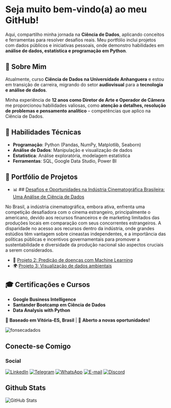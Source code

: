 
# Seja muito bem-vindo(a) ao meu GitHub!  

Aqui, compartilho minha jornada na **Ciência de Dados**, aplicando conceitos e ferramentas para resolver desafios reais. Meu portfólio inclui projetos com dados públicos e iniciativas pessoais, onde demonstro habilidades em **análise de dados, estatística e programação em Python**.  

## 📌 Sobre Mim  
Atualmente, curso **Ciência de Dados na Universidade Anhanguera** e estou em transição de carreira, migrando do setor **audiovisual** para a **tecnologia e análise de dados**.  

Minha experiência de **12 anos como Diretor de Arte e Operador de Câmera** me proporcionou habilidades valiosas, como **atenção a detalhes, resolução de problemas e pensamento analítico** – competências que aplico na Ciência de Dados.  

## 🎯 Habilidades Técnicas  
- **Programação**: Python (Pandas, NumPy, Matplotlib, Seaborn)  
- **Análise de Dados**: Manipulação e visualização de dados  
- **Estatística**: Análise exploratória, modelagem estatística  
- **Ferramentas**: SQL, Google Data Studio, Power BI  

## 📂 Portfólio de Projetos  
- 📊 ## [Desafios e Oportunidades na Indústria Cinematográfica Brasileira: Uma Análise de Ciência de Dados](https://github.com/fonsecadados/AgenciaNacionalDoCinema_ANCINE.git)

No Brasil, a indústria cinematográfica, embora ativa, enfrenta uma competição desafiadora com o cinema estrangeiro, principalmente o americano, devido aos recursos financeiros e de marketing limitados das produções locais em comparação com seus concorrentes estrangeiros. A disparidade no acesso aos recursos dentro da indústria, onde grandes estúdios têm vantagem sobre cineastas independentes, e a importância das políticas públicas e incentivos governamentais para promover a sustentabilidade e diversidade da produção nacional são aspectos cruciais a serem considerados.

- 🏥 [Projeto 2: Predição de doenças com Machine Learning](#)  
- 🌍 [Projeto 3: Visualização de dados ambientais](#)  

## 🎓 Certificações e Cursos  
- **Google Business Intelligence**  
- **Santander Bootcamp em Ciência de Dados**  
- **Data Analysis with Python**  

📍 **Baseado em Vitória-ES, Brasil** | 🚀 **Aberto a novas oportunidades!**  

<p align="left"> <img src="https://komarev.com/ghpvc/?username=fonsecadevbr&label=Profile%20views&color=0e75b6&style=flat" alt="fonsecadados" /> </p>

## Conecte-se Comigo
### Social
[![LinkedIn](https://img.shields.io/badge/LinkedIn-1e327d?style=for-the-badge&logo=linkedin&logoColor=0E76A8)](https://www.linkedin.com/in/syafonseca/)  [![Telegram](https://img.shields.io/badge/Telegram-e8e3e3?style=for-the-badge&logo=telegram&logoColor=f)](https://t.me/syafonseca) [![WhatsApp](https://img.shields.io/badge/WhatsApp-25D366?style=for-the-badge&logo=whatsapp&logoColor=white)](https://wa.me/5527995239355) [![E-mail](https://img.shields.io/badge/-Email-b14343?style=for-the-badge&logo=microsoft-outlook&logoColor=0e0e0f)](mailto:syafonseca@gmail.com) [![Discord](https://img.shields.io/badge/Discord-e8e3e3?style=for-the-badge&logo=discord)](https://https://discord.com/channels/@sya.fonseca/)

<!-- Seu comentário aqui  ### Linguagens de Programação
![PYTHON](https://img.shields.io/badge/Python-14354C?style=for-the-badge&logo=python&logoColor=white) ![CSHARP](https://img.shields.io/badge/C%23-239120?style=for-the-badge&logo=c-sharp&logoColor=white) ![MARKDOWN](https://img.shields.io/badge/Markdown-000000?style=for-the-badge&logo=markdown&logoColor=white)  

### Banco de Dados
![MySQL](https://img.shields.io/badge/MySQL-00000F?style=for-the-badge&logo=mysql&logoColor=white) ![PostgreSQL](https://img.shields.io/badge/PostgreSQL-316192?style=for-the-badge&logo=postgresql&logoColor=white) ![MONGODB](https://img.shields.io/badge/MongoDB-4EA94B?style=for-the-badge&logo=mongodb&logoColor=white) ![SQLite](https://img.shields.io/badge/SQLite-07405E?style=for-the-badge&logo=sqlite&logoColor=white) ![AWS](https://img.shields.io/badge/Amazon_AWS-232F3E?style=for-the-badge&logo=amazon-aws&logoColor=white)
-->

<!--
## [Segurança Pública: Um olhar sobre roubos e furtos no Espírito Santo e na Grande Vitória](https://github.com/fonsecadados/Dados_SESP)

Nos últimos anos, a segurança pública vem fazendo parte da pauta nas discussões, sejam elas em casa, no convívio social ou em esferas administrativas, e cada dia a sensação de insegurança aumenta e esse tema se faz ainda mais presente e importante. É nesse contexto que desenvolvemos esse projeto de pesquisa exploratória que visa conhecer e entender melhor o perfil de ocorrências de roubos e furtos no Espírito Santo e principalmente Grande Vitória. Nesse conjunto de dados temos acesso a informações valiosas como: data da ocorrência, hora e endereço completo. Com esse volume de informações poderemos vislumbrar melhor a dimensão desse tipo de crime em nosso estado.

**Ferramentas Utilizadas:**

* Python, Pandas, Numpy
* Matplotlib, Seaborn
* Linear Regression, Lasso Linear Regression, Ridge Linear Regression, Random Forest, XGBoost
* Estatísca descritiva e inferencial
* Git e Github
  
___

## [Tendências mensais nos preços dos combustíveis no ES com base nos dados da ANP](https://github.com/fonsecadados/ANP-Historico-Pre-os-Combustiveis-GLP)

Nos últimos anos, a segurança pública vem fazendo parte da pauta nas discussões, sejam elas em casa, no convívio social ou em esferas administrativas, e cada dia a sensação de insegurança aumenta e esse tema se faz ainda mais presente e importante. É nesse contexto que desenvolvemos esse projeto de pesquisa exploratória que visa conhecer e entender melhor o perfil de ocorrências de roubos e furtos no Espírito Santo e principalmente Grande Vitória. Nesse conjunto de dados temos acesso a informações valiosas como: data da ocorrência, hora e endereço completo. Com esse volume de informações poderemos vislumbrar melhor a dimensão desse tipo de crime em nosso estado.
___
-->

<!-- ## []()
### Terminal
![GIT](https://img.shields.io/badge/GIT-E44C30?style=for-the-badge&logo=git&logoColor=white) ![POWERSHELL](https://img.shields.io/badge/powershell-5391FE?style=for-the-badge&logo=powershell&logoColor=white) ![WINDOWSSHELL](https://img.shields.io/badge/windows%20terminal-4D4D4D?style=for-the-badge&logo=windows%20terminal&logoColor=white) ![SHELLSCRIPT](https://img.shields.io/badge/Shell_Script-121011?style=for-the-badge&logo=gnu-bash&logoColor=white)

### Cloud
![CLOUD](https://img.shields.io/badge/Google_Cloud-4285F4?style=for-the-badge&logo=google-cloud&logoColor=white) ![AZURE](https://img.shields.io/badge/Microsoft_Azure-0089D6?style=for-the-badge&logo=microsoft-azure&logoColor=white) ![ORACLE](	https://img.shields.io/badge/Oracle-F80000?style=for-the-badge&logo=oracle&logoColor=black)

### Design
![ADOBE](https://img.shields.io/badge/Adobe%20Creative%20Cloud-DA1F26?style=for-the-badge&logo=Adobe%20Creative%20Cloud&logoColor=white) ![AFTEREFFECTS](https://img.shields.io/badge/Adobe%20after%20affects-CF96FD?style=for-the-badge&logo=Adobe%20after%20effects&logoColor=393665) ![LIGHTROOM](https://img.shields.io/badge/Adobe%20Lightroom-31A8FF?style=for-the-badge&logo=Adobe%20Lightroom&logoColor=white) ![PHOTOSHOP](https://img.shields.io/badge/Adobe%20Photoshop-31A8FF?style=for-the-badge&logo=Adobe%20Photoshop&logoColor=black) ![PREMIERE](https://img.shields.io/badge/Adobe%20Premiere%20Pro-9999FF?style=for-the-badge&logo=Adobe%20Premiere%20Pro&logoColor=white) ![BEHANCE](https://img.shields.io/badge/Behance-0054F7?style=for-the-badge&logo=behance&logoColor=white) ![CANVA](https://img.shields.io/badge/Canva-%2300C4CC.svg?&style=for-the-badge&logo=Canva&logoColor=white) 

### Education

![COURSERA](https://img.shields.io/badge/Coursera-0056D2?style=for-the-badge&logo=Coursera&logoColor=white) ![DUOLINGO](	https://img.shields.io/badge/Duolingo-58CC02?style=for-the-badge&logo=Duolingo&logoColor=white) ![EDX](https://img.shields.io/badge/Edx-193A3E?style=for-the-badge&logo=edx&logoColor=white) ![FREECODECAMP](https://img.shields.io/badge/freecodecamp-27273D?style=for-the-badge&logo=freecodecamp&logoColor=white) ![UDEMY](https://img.shields.io/badge/Udemy-EC5252?style=for-the-badge&logo=Udemy&logoColor=white)

-->

## Github Stats
![GitHub Stats](https://github-readme-stats.vercel.app/api?username=fonsecadados&theme=transparent&bg_color=12&border_color=110f0f&show_icons=true&icon_color=110f0f&title_color=110f0f&text_color=110f0f)

<!-- ![Top Langs](https://github-readme-stats-git-masterrstaa-rickstaa.vercel.app/api/top-langs/?username=fonsecadevbr&bg_color=4999&border_color=30A3DC&title_color=f8f3e1&text_color=FFF) -->





